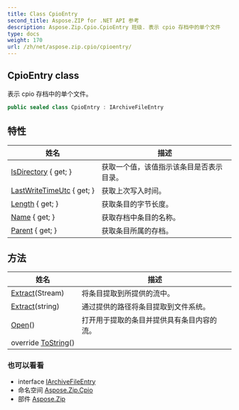 ```yaml
---
title: Class CpioEntry
second_title: Aspose.ZIP for .NET API 参考
description: Aspose.Zip.Cpio.CpioEntry 班级. 表示 cpio 存档中的单个文件
type: docs
weight: 170
url: /zh/net/aspose.zip.cpio/cpioentry/
---
```

## CpioEntry class

表示 cpio 存档中的单个文件。

```csharp
public sealed class CpioEntry : IArchiveFileEntry
```

## 特性

| 姓名 | 描述 |
| --- | --- |
| [IsDirectory](../../aspose.zip.cpio/cpioentry/isdirectory/) { get; } | 获取一个值，该值指示该条目是否表示目录。 |
| [LastWriteTimeUtc](../../aspose.zip.cpio/cpioentry/lastwritetimeutc/) { get; } | 获取上次写入时间。 |
| [Length](../../aspose.zip.cpio/cpioentry/length/) { get; } | 获取条目的字节长度。 |
| [Name](../../aspose.zip.cpio/cpioentry/name/) { get; } | 获取存档中条目的名称。 |
| [Parent](../../aspose.zip.cpio/cpioentry/parent/) { get; } | 获取条目所属的存档。 |

## 方法

| 姓名 | 描述 |
| --- | --- |
| [Extract](../../aspose.zip.cpio/cpioentry/extract/#extract_1)(Stream) | 将条目提取到所提供的流中。 |
| [Extract](../../aspose.zip.cpio/cpioentry/extract/#extract)(string) | 通过提供的路径将条目提取到文件系统。 |
| [Open](../../aspose.zip.cpio/cpioentry/open/)() | 打开用于提取的条目并提供具有条目内容的流。 |
| override [ToString](../../aspose.zip.cpio/cpioentry/tostring/)() |  |

### 也可以看看

* interface [IArchiveFileEntry](../../aspose.zip/iarchivefileentry/)
* 命名空间 [Aspose.Zip.Cpio](../../aspose.zip.cpio/)
* 部件 [Aspose.Zip](../../)


